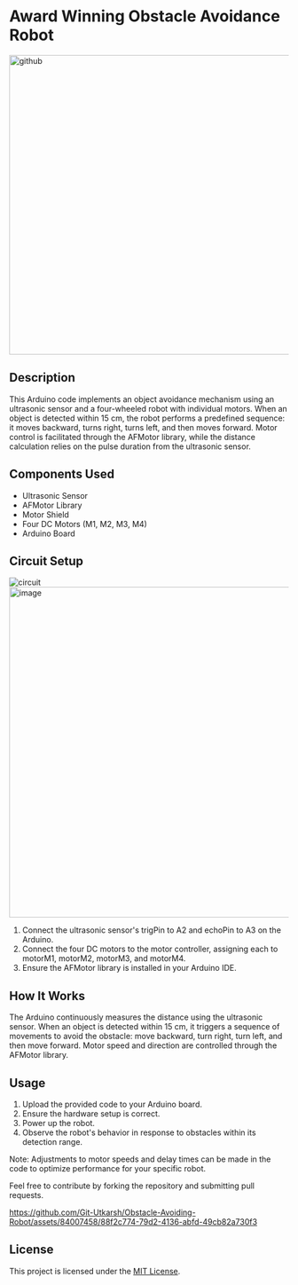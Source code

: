 # Award Winning Obstacle Avoidance Robot
<img width="540" alt="github" src="https://github.com/Git-Utkarsh/Obstacle-Avoiding-Robot/assets/84007458/7aeda056-1576-4711-8bd8-979557bbe6c9">

## Description

This Arduino code implements an object avoidance mechanism using an ultrasonic sensor and a four-wheeled robot with individual motors. When an object is detected within 15 cm, the robot performs a predefined sequence: it moves backward, turns right, turns left, and then moves forward. Motor control is facilitated through the AFMotor library, while the distance calculation relies on the pulse duration from the ultrasonic sensor.

## Components Used

- Ultrasonic Sensor
- AFMotor Library
- Motor Shield
- Four DC Motors (M1, M2, M3, M4)
- Arduino Board

## Circuit Setup

![circuit](https://github.com/Git-Utkarsh/Obstacle-Avoiding-Robot/assets/84007458/781412bb-f07f-4280-b765-7d485bdd2650)
<img width="596" alt="image" src="https://github.com/Git-Utkarsh/Obstacle-Avoiding-Robot/assets/84007458/b0042fcc-5bce-4545-8022-7ba2c903a563">

1. Connect the ultrasonic sensor's trigPin to A2 and echoPin to A3 on the Arduino.
2. Connect the four DC motors to the motor controller, assigning each to motorM1, motorM2, motorM3, and motorM4.
3. Ensure the AFMotor library is installed in your Arduino IDE.

## How It Works

The Arduino continuously measures the distance using the ultrasonic sensor. When an object is detected within 15 cm, it triggers a sequence of movements to avoid the obstacle: move backward, turn right, turn left, and then move forward. Motor speed and direction are controlled through the AFMotor library.

## Usage

1. Upload the provided code to your Arduino board.
2. Ensure the hardware setup is correct.
3. Power up the robot.
4. Observe the robot's behavior in response to obstacles within its detection range.

Note: Adjustments to motor speeds and delay times can be made in the code to optimize performance for your specific robot.

Feel free to contribute by forking the repository and submitting pull requests.


https://github.com/Git-Utkarsh/Obstacle-Avoiding-Robot/assets/84007458/88f2c774-79d2-4136-abfd-49cb82a730f3

## License

This project is licensed under the [MIT License](LICENSE).
